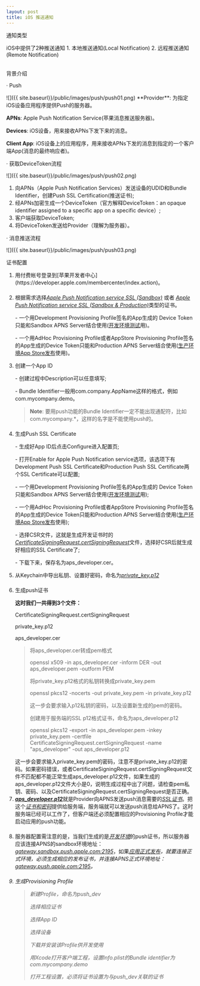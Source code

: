 ```yaml
---
layout: post
title: iOS 推送通知
---
```


<p class="subTitle">通知类型</p>
iOS中提供了2种推送通知
1. 本地推送通知(Local Notification)
2. 远程推送通知(Remote Notification)
<br />
<br />
<p class="subTitle">背景介绍</p>
<p class="listRowTitle">&middot; Push</p>
![]({{ site.baseurl}}/public/images/push/push01.png)
**Provider**: 为指定iOS设备应用程序提供Push的服务器。

**APNs**: Apple Push Notification Service(苹果消息推送服务器)。

**Devices**: iOS设备，用来接收APNs下发下来的消息。

**Client App**: iOS设备上的应用程序，用来接收APNs下发的消息到指定的一个客户端App(消息的最终响应者)。

<p class="listRowTitle">&middot; 获取DeviceToken流程</p>
![]({{ site.baseurl}}/public/images/push/push02.png)
<ol>
    <li>向APNs（Apple Push Notification Services）发送设备的<font class="specialText">UDID</font>和<font class="specialText">Bundle Identifier</font>，创建Push SSL Certification(推送证书);</li>
    <li>经APNs加密生成一个<font class="specialText">DeviceToken</font>（官方解释DeviceToken：an opaque identifier assigned to a specific app on a specific device）;</li>
    <li>客户端获取<font class="specialText">DeviceToken</font>;</li>
    <li>将DeviceToken发送给Provider（理解为服务器）。</li>
</ol>

<p class="listRowTitle">&middot; 消息推送流程</p>
![]({{ site.baseurl}}/public/images/push/push03.png)

<p class="subTitle">证书配置</p>
<ol>
    <li style="margin-bottom: 20px;">用付费帐号登录到[苹果开发者中心](https://developer.apple.com/membercenter/index.action)。</li>
    <li>根据需求选择<i><u>Apple Push Notification service SSL <font class="specialText">(Sandbox)</font></u></i> 或者 <i><u>Apple Push Notification service SSL <font class="specialText">(Sandbox & Production)</font></u></i>类型的证书。
        <p class="indentText">- 一个用Development Provisioning Profile签名的App生成的 Device Token只能和Sandbox APNS Server结合使用(<u>开发环境测试</u>用)。</p>
        <p class="indentText">- 一个用AdHoc Provisioning Profile或者AppStore Provisioning Profile签名的App生成的Device Token只能和Production APNS Server结合使用(<u>生产环境App Store发布</u>使用)。</p>
    </li>
    <li>创建一个App ID
        <p class="indentText">- 创建过程中Description可以任意填写;</p>
        <p class="indentText">- Bundle Identifier一般用com.company.AppName这样的格式，例如com.mycompany.demo。</p>
        <blockquote style="margin-bottom: 20px;">
            <b>Note</b>: 要用push功能的Bundle Identifier一定不能出现通配符，比如com.mycompany.*，这样的名字是不能使用push的。
        </blockquote>
    </li>
    <li>生成Push SSL Certificate
        <p class="indentText">- 生成好App ID后点击Configure进入配置页;</p>
        <p class="indentText">- 打开Enable for Apple Push Notification service选项，该选项下有Development Push SSL Certificate和Production Push SSL Certificate两个SSL Certificate可以配置;</p>
        <p class="indentText">- 一个用Development Provisioning Profile签名的App生成的 Device Token只能和Sandbox APNS Server结合使用(<u>开发环境测试</u>用);</p>
        <p class="indentText">- 一个用AdHoc  Provisioning Profile或者AppStore  Provisioning Profile签名的App生成的Device Token只能和Production APNS Server结合使用(<u>生产环境App Store发布</u>使用);</p>
        <p class="indentText">- 选择CSR文件，这就是生成开发证书时的<i><u>CertificateSigningRequest.certSigningRequest</u></i>文件，选择好CSR后就生成好相应的SSL Certificate了;</p>
        <p class="indentText">- 下载下来，保存名为aps_developer.cer。</p>
    </li>
    <li style="margin-bottom: 20px;">从Keychain中导出私钥、设置好密码，命名为<i><u>private_key.p12</u></i></li>
    <li>生成push证书
        <p class="indentText" style="margin-bottom: 0px;"><b>这时我们一共得到3个文件：</b></p>
        <p class="indentText" style="margin-bottom: 0px;">CertificateSigningRequest.certSigningRequest</p>
        <p class="indentText" style="margin-bottom: 0px;">private_key.p12</p>
        <p class="indentText">aps_developer.cer</p>
        <blockquote>
            <p class="specialText" style="margin-bottom: 0px;">将aps_developer.cer转成pem格式</p>
            <p>openssl x509 -in aps_developer.cer -inform DER -out aps_developer.pem -outform PEM</p>
            <p class="specialText" style="margin-bottom: 0px;">将private_key.p12格式的私钥转换成private_key.pem</p>
            <p style="margin-bottom: 0px;">openssl pkcs12 -nocerts -out private_key.pem -in private_key.p12</p>
            <p>这一步会要求输入p12私钥的密码，以及设置新生成的pem的密码。</p>
            <p class="specialText" style="margin-bottom: 0px;">创建用于服务端的SSL p12格式证书，命名为aps_developer.p12</p>
            <p>openssl pkcs12 -export -in aps_developer.pem -inkey private_key.pem -certfile CertificateSigningRequest.certSigningRequest -name "aps_developer" -out aps_developer.p12</p>
        </blockquote>
        这一步会要求输入private_key.pem的密码，注意不是private_key.p12的密码。如果密码错误，或者CertificateSigningRequest.certSigningRequest文件不匹配都不能正常生成aps_developer.p12文件，如果生成的aps_developer.p12文件大小是0，说明生成过程中出了问题，请检查pem私钥、密码、以及CertificateSigningRequest.certSigningRequest是否正确。
    </li>
    <li style="margin-bottom: 20px;">
        <i><u><b>aps_developer.p12</b></u></i>就是Provider向APNS发送push消息需要的<i><u>SSL证书</u></i>。把这个<i><u>证书和密码</u></i>提供给服务端，服务端就可以发送push消息给APNS了。这时服务端已经可以工作了，但客户端还必须配置相应的Provisioning Profile才能启动应用的push功能。
    </li>
    <li style="margin-bottom: 20px;">
        服务器配置需注意的是，当我们生成的是<i><u>开发环境</u></i>的push证书，所以服务器应该连接APNS的sandbox环境地址：<i><u>gateway.sandbox.push.apple.com:2195</u></i>，如果<i><u>应用正式发布</u><i>，就要连接正式环境，必须生成相应的发布证书，并连接APNS正式环境地址：<i><u>gateway.push.apple.com:2195</u></i>。
    </li>
    <li>生成Provisioning Profile
        <blockquote>
            <p style="margin-bottom: 0px;">新建Profile，命名为push_dev</p>
            <p style="margin-bottom: 0px;">选择相应证书</p>
            <p style="margin-bottom: 0px;">选择App ID</p>
            <p style="margin-bottom: 0px;">选择设备</p>
            <p style="margin-bottom: 0px;">下载并安装该Profile供开发使用</p>
            <p style="margin-bottom: 0px;">用Xcode打开客户端工程，设置Info.plist的Bundle identifier为com.mycompany.demo</p>
            <p style="margin-bottom: 0px;">打开工程设置，必须将证书设置为与push_dev关联的证书</p>
        </blockquote>
    </li>
</ol>


